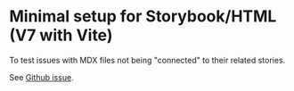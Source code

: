 # Minimal setup for Storybook/HTML (V7 with Vite)
To test issues with MDX files not being "connected" to their related stories.

See [Github issue](https://github.com/storybookjs/storybook/issues/22249).

